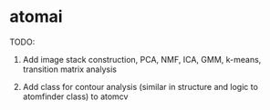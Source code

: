 # atomai

TODO:

1) Add image stack construction, PCA, NMF, ICA, GMM, k-means, transition matrix analysis

2) Add class for contour analysis (similar in structure and logic to atomfinder class) to atomcv